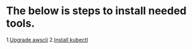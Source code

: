 # The below is steps to install needed tools.

1.[Upgrade awscli](1.upgradeawscli.md)
2.[Install kubectl](2.kubectl.md)